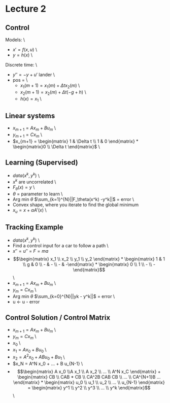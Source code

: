 # Lecture 2

## Control

Models: \
* $x'= f(x,u)$ \
* $y = h(x)$ \

Discrete time: \
* $y'' = -y + u'$ lander \
* pos = \
    * $x_1(m+1) = x_1(m) + \Delta t x_2(m)$ \
    * $x_2(m+1) = x_2(m) + \Delta t (-g+h)$ \
    * $h(x) = x_1$ \

## Linear systems

* $x_{m+1} = A x_m + B u_m$ \
* $y_{m+1} = C x_m$ \
* $x_{m+1} = \begin{matrix} 1 & \Delta t \\ 1 & 0 \end{matrix} * \begin{matrix}0 \\ \Delta t \end{matrix}$ \

## Learning (Supervised)

* $data(x^k, y^k)$ \
* $x^k$ are uncorrelated \
* $F_\theta(x) = y$ \
* $\theta$ = parameter to learn \
* Arg min $\theta$ $\sum_{k=1}^{N}||F_\theta(x^k) -y^k||$ = error \
* Convex shape, where you iterate to find the global minimum
* $x_u = x + \alpha A'(x)$ \

## Tracking Example
* $data(x^k, y^k)$ \
* Find a control input for a car to follow a path \
* $x'' = u''$ = $F = ma$
* $$\begin{matrix} x_1 \\ x_2 \\ y_1 \\ y_2 \end{matrix} * 
    \begin{matrix} 1 & 1 \\ g & 0 \\ - & - \\ - & -\end{matrix} * 
    \begin{matrix} 0 \\ 1 \\ - \\ -\end{matrix}$$ \
* $x_{m+1} = A x_m + B u_m$ \
* $y_m = C x_m$ \
* Arg min $\theta$ $\sum_{k=0}^{N}||yk - y^k||$ = error \
* u <- u - error

## Control Solution / Control Matrix

* $x_{m+1} = A x_m + B u_m$ \
* $y_m = C x_m$ \
* $x_0$ \
* $x_1 = A x_0 + B u_0$ \
* $x_2 = A^2 x_0 + AB u_0+ B u_1$ \
* $x_N = A^N x_0 + ... + B u_{N-1} \
* $$\begin{matrix} A x_0 \\A x_1 \\ A x_2 \\ ... \\ A^N x_C \end{matrix} +
    \begin{matrix} CB \\ CAB * CB \\ CA^2B CAB CB \\ ... \\ CA^{N+1}B ... \end{matrix} * 
    \begin{matrix} u_0 \\ u_1 \\ u_2 \\ ... \\ u_{N-1} \end{matrix} = 
    \begin{matrix} y^1 \\ y^2 \\ y^3 \\ ... \\ y^k \end{matrix}$$ \
